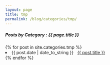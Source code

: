 ```yaml
---
layout: page
title: tmp
permalink: /blog/categories/tmp/
---
```


<h5> Posts by Category : {{ page.title }} </h5>

<div class="card">
{% for post in site.categories.tmp %}
 <li class="category-posts"><span>{{ post.date | date_to_string }}</span> &nbsp; <a href="{{ post.url }}">{{ post.title }}</a></li>
{% endfor %}
</div>
